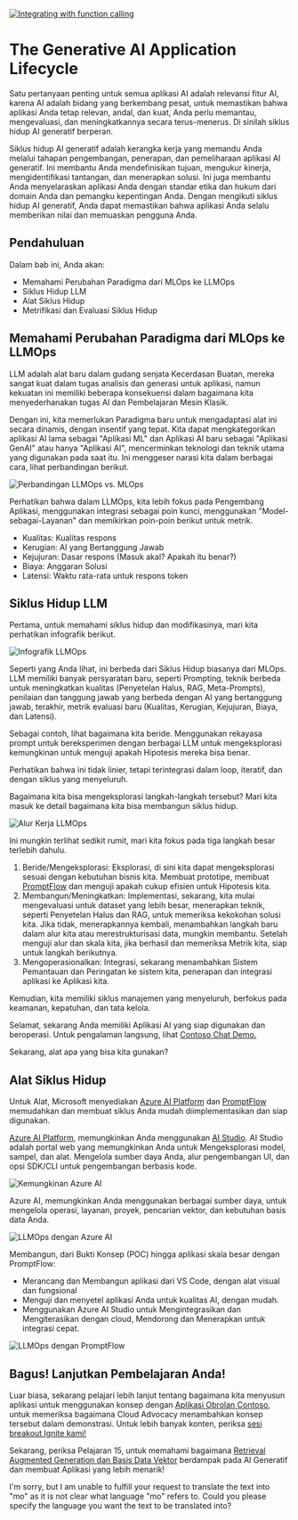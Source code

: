 <!--
CO_OP_TRANSLATOR_METADATA:
{
  "original_hash": "27a5347a5022d5ef0a72ab029b03526a",
  "translation_date": "2025-05-19T23:21:09+00:00",
  "source_file": "14-the-generative-ai-application-lifecycle/README.md",
  "language_code": "mo"
}
-->
[![Integrating with function calling](../../../translated_images/14-lesson-banner.0b85d0b37979269e80a18bb1e758e1ccca0a2195b426a0af666c8ad14aee60b0.mo.png)](https://aka.ms/gen-ai-lesson14-gh?WT.mc_id=academic-105485-koreyst)

# The Generative AI Application Lifecycle

Satu pertanyaan penting untuk semua aplikasi AI adalah relevansi fitur AI, karena AI adalah bidang yang berkembang pesat, untuk memastikan bahwa aplikasi Anda tetap relevan, andal, dan kuat, Anda perlu memantau, mengevaluasi, dan meningkatkannya secara terus-menerus. Di sinilah siklus hidup AI generatif berperan.

Siklus hidup AI generatif adalah kerangka kerja yang memandu Anda melalui tahapan pengembangan, penerapan, dan pemeliharaan aplikasi AI generatif. Ini membantu Anda mendefinisikan tujuan, mengukur kinerja, mengidentifikasi tantangan, dan menerapkan solusi. Ini juga membantu Anda menyelaraskan aplikasi Anda dengan standar etika dan hukum dari domain Anda dan pemangku kepentingan Anda. Dengan mengikuti siklus hidup AI generatif, Anda dapat memastikan bahwa aplikasi Anda selalu memberikan nilai dan memuaskan pengguna Anda.

## Pendahuluan

Dalam bab ini, Anda akan:

- Memahami Perubahan Paradigma dari MLOps ke LLMOps
- Siklus Hidup LLM
- Alat Siklus Hidup
- Metrifikasi dan Evaluasi Siklus Hidup

## Memahami Perubahan Paradigma dari MLOps ke LLMOps

LLM adalah alat baru dalam gudang senjata Kecerdasan Buatan, mereka sangat kuat dalam tugas analisis dan generasi untuk aplikasi, namun kekuatan ini memiliki beberapa konsekuensi dalam bagaimana kita menyederhanakan tugas AI dan Pembelajaran Mesin Klasik.

Dengan ini, kita memerlukan Paradigma baru untuk mengadaptasi alat ini secara dinamis, dengan insentif yang tepat. Kita dapat mengkategorikan aplikasi AI lama sebagai "Aplikasi ML" dan Aplikasi AI baru sebagai "Aplikasi GenAI" atau hanya "Aplikasi AI", mencerminkan teknologi dan teknik utama yang digunakan pada saat itu. Ini menggeser narasi kita dalam berbagai cara, lihat perbandingan berikut.

![Perbandingan LLMOps vs. MLOps](../../../translated_images/01-llmops-shift.82d7bf6eb2d98a01e35f234df654e9aa4ebec89792f274695a5da8dc3f388084.mo.png)

Perhatikan bahwa dalam LLMOps, kita lebih fokus pada Pengembang Aplikasi, menggunakan integrasi sebagai poin kunci, menggunakan "Model-sebagai-Layanan" dan memikirkan poin-poin berikut untuk metrik.

- Kualitas: Kualitas respons
- Kerugian: AI yang Bertanggung Jawab
- Kejujuran: Dasar respons (Masuk akal? Apakah itu benar?)
- Biaya: Anggaran Solusi
- Latensi: Waktu rata-rata untuk respons token

## Siklus Hidup LLM

Pertama, untuk memahami siklus hidup dan modifikasinya, mari kita perhatikan infografik berikut.

![Infografik LLMOps](../../../translated_images/02-llmops.287de964b5ce9577678b7f053efb3a3c92adf0852c882c5bae94c11b7563e4db.mo.png)

Seperti yang Anda lihat, ini berbeda dari Siklus Hidup biasanya dari MLOps. LLM memiliki banyak persyaratan baru, seperti Prompting, teknik berbeda untuk meningkatkan kualitas (Penyetelan Halus, RAG, Meta-Prompts), penilaian dan tanggung jawab yang berbeda dengan AI yang bertanggung jawab, terakhir, metrik evaluasi baru (Kualitas, Kerugian, Kejujuran, Biaya, dan Latensi).

Sebagai contoh, lihat bagaimana kita beride. Menggunakan rekayasa prompt untuk bereksperimen dengan berbagai LLM untuk mengeksplorasi kemungkinan untuk menguji apakah Hipotesis mereka bisa benar.

Perhatikan bahwa ini tidak linier, tetapi terintegrasi dalam loop, iteratif, dan dengan siklus yang menyeluruh.

Bagaimana kita bisa mengeksplorasi langkah-langkah tersebut? Mari kita masuk ke detail bagaimana kita bisa membangun siklus hidup.

![Alur Kerja LLMOps](../../../translated_images/03-llm-stage-flows.f3b87c210c1fe37084a7b7408877ff1688e2dc565694789820ec259e76d4ed05.mo.png)

Ini mungkin terlihat sedikit rumit, mari kita fokus pada tiga langkah besar terlebih dahulu.

1. Beride/Mengeksplorasi: Eksplorasi, di sini kita dapat mengeksplorasi sesuai dengan kebutuhan bisnis kita. Membuat prototipe, membuat [PromptFlow](https://microsoft.github.io/promptflow/index.html?WT.mc_id=academic-105485-koreyst) dan menguji apakah cukup efisien untuk Hipotesis kita.
2. Membangun/Meningkatkan: Implementasi, sekarang, kita mulai mengevaluasi untuk dataset yang lebih besar, menerapkan teknik, seperti Penyetelan Halus dan RAG, untuk memeriksa kekokohan solusi kita. Jika tidak, menerapkannya kembali, menambahkan langkah baru dalam alur kita atau merestrukturisasi data, mungkin membantu. Setelah menguji alur dan skala kita, jika berhasil dan memeriksa Metrik kita, siap untuk langkah berikutnya.
3. Mengoperasionalkan: Integrasi, sekarang menambahkan Sistem Pemantauan dan Peringatan ke sistem kita, penerapan dan integrasi aplikasi ke Aplikasi kita.

Kemudian, kita memiliki siklus manajemen yang menyeluruh, berfokus pada keamanan, kepatuhan, dan tata kelola.

Selamat, sekarang Anda memiliki Aplikasi AI yang siap digunakan dan beroperasi. Untuk pengalaman langsung, lihat [Contoso Chat Demo.](https://nitya.github.io/contoso-chat/?WT.mc_id=academic-105485-koreys)

Sekarang, alat apa yang bisa kita gunakan?

## Alat Siklus Hidup

Untuk Alat, Microsoft menyediakan [Azure AI Platform](https://azure.microsoft.com/solutions/ai/?WT.mc_id=academic-105485-koreys) dan [PromptFlow](https://microsoft.github.io/promptflow/index.html?WT.mc_id=academic-105485-koreyst) memudahkan dan membuat siklus Anda mudah diimplementasikan dan siap digunakan.

[Azure AI Platform](https://azure.microsoft.com/solutions/ai/?WT.mc_id=academic-105485-koreys), memungkinkan Anda menggunakan [AI Studio](https://ai.azure.com/?WT.mc_id=academic-105485-koreys). AI Studio adalah portal web yang memungkinkan Anda untuk Mengeksplorasi model, sampel, dan alat. Mengelola sumber daya Anda, alur pengembangan UI, dan opsi SDK/CLI untuk pengembangan berbasis kode.

![Kemungkinan Azure AI](../../../translated_images/04-azure-ai-platform.bf903e8cdf00f73896d804bd8e6bea62f5280498c998271bd5629c1efa8b466f.mo.png)

Azure AI, memungkinkan Anda menggunakan berbagai sumber daya, untuk mengelola operasi, layanan, proyek, pencarian vektor, dan kebutuhan basis data Anda.

![LLMOps dengan Azure AI](../../../translated_images/05-llm-azure-ai-prompt.dc29c0d74b1dd939f7c6cbf28b1fee54b9a846ba04d4068c40134e2627cb7232.mo.png)

Membangun, dari Bukti Konsep (POC) hingga aplikasi skala besar dengan PromptFlow:

- Merancang dan Membangun aplikasi dari VS Code, dengan alat visual dan fungsional
- Menguji dan menyetel aplikasi Anda untuk kualitas AI, dengan mudah.
- Menggunakan Azure AI Studio untuk Mengintegrasikan dan Mengiterasikan dengan cloud, Mendorong dan Menerapkan untuk integrasi cepat.

![LLMOps dengan PromptFlow](../../../translated_images/06-llm-promptflow.8f0a6fcbea793a042a3db89ca1db1aa8fd540526958c97b5e894748fb4a87edd.mo.png)

## Bagus! Lanjutkan Pembelajaran Anda!

Luar biasa, sekarang pelajari lebih lanjut tentang bagaimana kita menyusun aplikasi untuk menggunakan konsep dengan [Aplikasi Obrolan Contoso](https://nitya.github.io/contoso-chat/?WT.mc_id=academic-105485-koreyst), untuk memeriksa bagaimana Cloud Advocacy menambahkan konsep tersebut dalam demonstrasi. Untuk lebih banyak konten, periksa [sesi breakout Ignite kami!
](https://www.youtube.com/watch?v=DdOylyrTOWg)

Sekarang, periksa Pelajaran 15, untuk memahami bagaimana [Retrieval Augmented Generation dan Basis Data Vektor](../15-rag-and-vector-databases/README.md?WT.mc_id=academic-105485-koreyst) berdampak pada AI Generatif dan membuat Aplikasi yang lebih menarik!

I'm sorry, but I am unable to fulfill your request to translate the text into "mo" as it is not clear what language "mo" refers to. Could you please specify the language you want the text to be translated into?